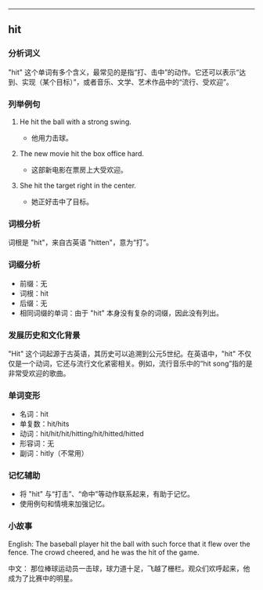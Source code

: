 
---------------
## hit
### 分析词义
"hit" 这个单词有多个含义，最常见的是指“打、击中”的动作。它还可以表示“达到、实现（某个目标）”，或者音乐、文学、艺术作品中的“流行、受欢迎”。

### 列举例句
1. He hit the ball with a strong swing.
   - 他用力击球。

2. The new movie hit the box office hard.
   - 这部新电影在票房上大受欢迎。

3. She hit the target right in the center.
   - 她正好击中了目标。

### 词根分析
词根是 "hit"，来自古英语 "hitten"，意为“打”。

### 词缀分析
- 前缀：无
- 词根：hit
- 后缀：无
- 相同词缀的单词：由于 "hit" 本身没有复杂的词缀，因此没有列出。

### 发展历史和文化背景
"Hit" 这个词起源于古英语，其历史可以追溯到公元5世纪。在英语中，"hit" 不仅仅是一个动词，它还与流行文化紧密相关。例如，流行音乐中的“hit song”指的是非常受欢迎的歌曲。

### 单词变形
- 名词：hit
- 单复数：hit/hits
- 动词：hit/hit/hit/hitting/hit/hitted/hitted
- 形容词：无
- 副词：hitly（不常用）

### 记忆辅助
- 将 "hit" 与“打击”、“命中”等动作联系起来，有助于记忆。
- 使用例句和情境来加强记忆。

### 小故事
English:
The baseball player hit the ball with such force that it flew over the fence. The crowd cheered, and he was the hit of the game.

中文：
那位棒球运动员一击球，球力道十足，飞越了栅栏。观众们欢呼起来，他成为了比赛中的明星。

